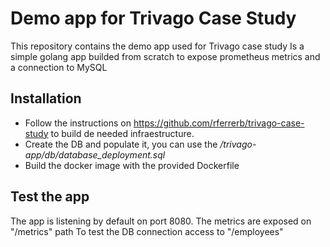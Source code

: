 # Demo app for Trivago Case Study
This repository contains the demo app used for Trivago case study
Is a simple golang app builded from scratch to expose prometheus metrics and a connection to MySQL

## Installation
- Follow the instructions on https://github.com/rferrerb/trivago-case-study to build de needed infraestructure.
- Create the DB and populate it, you can use the */trivago-app/db/database_deployment.sql*
- Build the docker image with the provided Dockerfile

## Test the app
The app is listening by default on port 8080.
The metrics are exposed on "/metrics" path
To test the DB connection access to "/employees"

